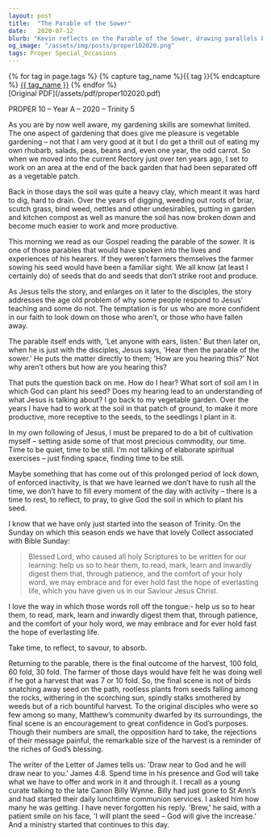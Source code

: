 ```yaml
---
layout: post
title:  "The Parable of the Sower"
date:   2020-07-12
blurb: "Kevin reflects on the Parable of the Sower, drawing parallels between gardening and nurturing one's faith. He emphasizes the importance of preparing oneself as fertile soil for God's teachings, finding stillness, and embracing the scriptures. The sermon encourages confidence in God's purposes, highlighting the potential for a bountiful spiritual harvest despite challenges."
og_image: "/assets/img/posts/proper102020.png"
tags: Proper Special_Occasions
---    
```

<div class="tag-pills">
  {% for tag in page.tags %}
    {% capture tag_name %}{{ tag }}{% endcapture %}
    <a href="{{ site.baseurl }}/tag/{{ tag_name }}" class="tag-pill">{{ tag_name }}</a>
  {% endfor %}
</div>
[Original PDF](/assets/pdf/proper102020.pdf)

PROPER 10 – Year A – 2020 – Trinity 5

As you are by now well aware, my gardening skills are somewhat limited. The one aspect of gardening that does give me pleasure is vegetable gardening – not that I am very good at it but I do get a thrill out of eating my own rhubarb, salads, peas, beans and, even one year, the odd carrot. So when we moved into the current Rectory just over ten years ago, I set to work on an area at the end of the back garden that had been separated off as a vegetable patch.

Back in those days the soil was quite a heavy clay, which meant it was hard to dig, hard to drain. Over the years of digging, weeding out roots of briar, scutch grass, bind weed, nettles and other undesirables, putting in garden and kitchen compost as well as manure the soil has now broken down and become much easier to work and more productive.

This morning we read as our Gospel reading the parable of the sower. It is one of those parables that would have spoken into the lives and experiences of his hearers. If they weren’t farmers themselves the farmer sowing his seed would have been a familiar sight. We all know (at least I certainly do) of seeds that do and seeds that don’t strike root and produce.

As Jesus tells the story, and enlarges on it later to the disciples, the story addresses the age old problem of why some people respond to Jesus’ teaching and some do not. The temptation is for us who are more confident in our faith to look down on those who aren’t, or those who have fallen away.

The parable itself ends with, 'Let anyone with ears, listen.' But then later on, when he is just with the disciples, Jesus says, 'Hear then the parable of the sower.' He puts the matter directly to them; 'How are you hearing this?' Not why aren’t others but how are you hearing this?

That puts the question back on me. How do I hear? What sort of soil am I in which God can plant his seed? Does my hearing lead to an understanding of what Jesus is talking about? I go back to my vegetable garden. Over the years I have had to work at the soil in that patch of ground, to make it more productive, more receptive to the seeds, to the seedlings I plant in it.

In my own following of Jesus, I must be prepared to do a bit of cultivation myself – setting aside some of that most precious commodity, our time. Time to be quiet, time to be still. I’m not talking of elaborate spiritual exercises – just finding space, finding time to be still.

Maybe something that has come out of this prolonged period of lock down, of enforced inactivity, is that we have learned we don’t have to rush all the time, we don’t have to fill every moment of the day with activity – there is a time to rest, to reflect, to pray, to give God the soil in which to plant his seed.

I know that we have only just started into the season of Trinity. On the Sunday on which this season ends we have that lovely Collect associated with Bible Sunday:

> Blessed Lord,
> who caused all holy Scriptures to be written for our learning:
> help us so to hear them,
> to read, mark, learn and inwardly digest them
> that, through patience, and the comfort of your holy word,
> we may embrace and for ever hold fast
> the hope of everlasting life,
> which you have given us in our Saviour Jesus Christ.

I love the way in which those words roll off the tongue:- help us so to hear them, to read, mark, learn and inwardly digest them that, through patience, and the comfort of your holy word, we may embrace and for ever hold fast the hope of everlasting life.

Take time, to reflect, to savour, to absorb.

Returning to the parable, there is the final outcome of the harvest, 100 fold, 60 fold, 30 fold. The farmer of those days would have felt he was doing well if he got a harvest that was 7 or 10 fold. So, the final scene is not of birds snatching away seed on the path, rootless plants from seeds falling among the rocks, withering in the scorching sun, spindly stalks smothered by weeds but of a rich bountiful harvest. To the original disciples who were so few among so many, Matthew’s community dwarfed by its surroundings, the final scene is an encouragement to great confidence in God’s purposes. Though their numbers are small, the opposition hard to take, the rejections of their message painful, the remarkable size of the harvest is a reminder of the riches of God’s blessing.

The writer of the Letter of James tells us: 'Draw near to God and he will draw near to you.' James 4:8. Spend time in his presence and God will take what we have to offer and work in it and through it. I recall as a young curate talking to the late Canon Billy Wynne. Billy had just gone to St Ann’s and had started their daily lunchtime communion services. I asked him how many he was getting. I have never forgotten his reply. 'Brew,' he said, with a patient smile on his face, 'I will plant the seed – God will give the increase.' And a ministry started that continues to this day.
